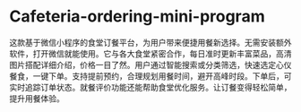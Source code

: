 # Cafeteria-ordering-mini-program
这款基于微信小程序的食堂订餐平台，为用户带来便捷用餐新选择。无需安装额外软件，打开微信就能使用。它与各大食堂紧密合作，每日准时更新丰富菜品，高清图片搭配详细介绍，价格一目了然。用户通过智能搜索或分类筛选，快速选定心仪餐食，一键下单。支持提前预约，合理规划用餐时间，避开高峰时段。下单后，可实时追踪订单状态。就餐评价功能还能帮助食堂优化服务。让订餐变得轻松简单，提升用餐体验。 
